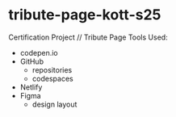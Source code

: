 # tribute-page-kott-s25
Certification Project // Tribute Page
Tools Used:
 * codepen.io
 * GitHub
    * repositories
    * codespaces
* Netlify
* Figma
    * design layout